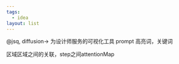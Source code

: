 ```yaml
---
tags:
  - idea
layout: list
---
```


@jsq, diffusion→ 为设计师服务的可视化工具
prompt 高亮词，关键词

区域区域之间的关联，step之间attentionMap